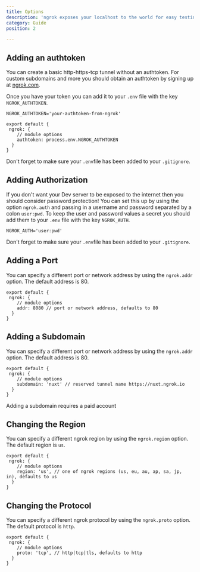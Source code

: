 ```yaml
---
title: Options
description: 'ngrok exposes your localhost to the world for easy testing and sharing! No need to mess with DNS or deploy just to have others test out your changes'
category: Guide
position: 2

---
```


## Adding an authtoken

You can create a basic http-https-tcp tunnel without an authtoken. For custom subdomains and more you should obtain an authtoken by signing up at [ngrok.com](ngrok.com).

Once you have your token you can add it to your `.env` file with the key `NGROK_AUTHTOKEN`.

```bash{}[.env]
NGROK_AUTHTOKEN='your-authtoken-from-ngrok'

```

```js{}[nuxt.config.js]
export default {
 ngrok: {
    // module options
    authtoken: process.env.NGROK_AUTHTOKEN
  }
}
```

<alert type="warning">

Don't forget to make sure your `.env`file has been added to your `.gitignore`.

</alert>

## Adding Authorization

If you don't want your Dev server to be exposed to the internet then you should consider password protection! You can set this up by using the option `ngrok.auth` and passing in a username and password separated by a colon `user:pwd`. To keep the user and password values a secret you should add them to your `.env` file with the key `NGROK_AUTH`.

```bash{}[.env]
NGROK_AUTH='user:pwd'
```

<alert type="warning">

Don't forget to make sure your `.env`file has been added to your `.gitignore`.

</alert>

## Adding a Port

You can specify a different port or network address by using the `ngrok.addr` option. The default address is 80.

```js{}[nuxt.config.js]
export default {
 ngrok: {
    // module options
    addr: 8080 // port or network address, defaults to 80
  }
}
```

## Adding a Subdomain

You can specify a different port or network address by using the `ngrok.addr` option. The default address is 80.

```js{}[nuxt.config.js]
export default {
 ngrok: {
    // module options
    subdomain: 'nuxt' // reserved tunnel name https://nuxt.ngrok.io
  }
}
```

<alert>

Adding a subdomain requires a paid account

</alert>

## Changing the Region

You can specify a different ngrok region by using the `ngrok.region` option. The default region is `us`.

```js{}[nuxt.config.js]
export default {
 ngrok: {
    // module options
    region: 'us', // one of ngrok regions (us, eu, au, ap, sa, jp, in), defaults to us
  }
}
```

## Changing the Protocol

You can specify a different ngrok protocol by using the `ngrok.proto` option. The default protocol is `http`.

```js{}[nuxt.config.js]
export default {
 ngrok: {
    // module options
    proto: 'tcp', // http|tcp|tls, defaults to http
  }
}
```
